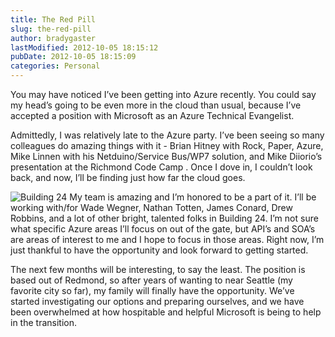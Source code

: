 ```yaml
---
title: The Red Pill
slug: the-red-pill
author: bradygaster
lastModified: 2012-10-05 18:15:12
pubDate: 2012-10-05 18:15:09
categories: Personal
---
```


<p>You may have noticed I&#x2019;ve been getting into Azure recently. You could say my head&#x2019;s going to be even more in the cloud than usual, because I&#x2019;ve accepted a position with Microsoft as an Azure Technical Evangelist. </p>
<p>Admittedly, I was relatively late to the Azure party. I&#x2019;ve been seeing so many colleagues do amazing things with it -
  <a>Brian Hitney</a>  with
  <a>Rock, Paper, Azure</a>,
  <a>Mike Linnen</a>  with his
  <a>Netduino/Service Bus/WP7 solution</a>, and
  <a>Mike Diiorio&#x2019;s</a>  presentation at the
  <a>Richmond Code Camp</a> . Once I dove in, I couldn&#x2019;t look back, and now, I&#x2019;ll be finding just how far the cloud goes. </p>
<p>
  <a>
    <img alt="Building 24" src="/posts/the-red-pill/media/IMAG0326_thumb.jpg">
  </a> My team is amazing and I&#x2019;m honored to be a part of it. I&#x2019;ll be working with/for
  <a>Wade Wegner</a>,
  <a>Nathan Totten</a>,
  <a>James Conard</a>,
  <a>Drew Robbins</a>, and a lot of other bright, talented folks in Building 24. I&#x2019;m not sure what specific Azure areas I&#x2019;ll focus on out of the gate, but API&#x2019;s and SOA&#x2019;s are areas of interest to me and I hope to focus in those areas. Right now, I&#x2019;m just
  thankful to have the opportunity and look forward to getting started. </p>
<p>The next few months will be interesting, to say the least. The position is based out of Redmond, so after years of wanting to near Seattle (my favorite city so far), my family will finally have the opportunity. We&#x2019;ve started investigating our options
  and preparing ourselves, and we have been overwhelmed at how hospitable and helpful Microsoft is being to help in the transition.</p>
